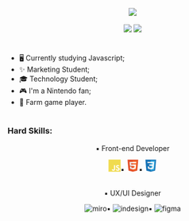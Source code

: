 
<!--Name-->
<p align="center"> 
    <img src="https://readme-typing-svg.herokuapp.com?font=poppins&size=24&color=8960F7&lines=I'm+a+Front-end+Developer;I'm+a+UX%2FUI+Designer"(https://git.io/typing-svg)>
 </p>
 <div align="center">
    
 <a href="https://www.linkedin.com/in/aliciarsz/"><img src="https://images2.imgbox.com/2a/ad/fGhzzfbe_o.png"/></a>
 <a href="https://www.figma.com/@allysr"><img src="https://images2.imgbox.com/e2/6f/oTExcKWi_o.png"/></a>
 </div>

 
<h1></h1>
 

<!--text-->

<div>
   
-  🖥 Currently studying Javascript;
-  ✨ Marketing Student;
-  🎓 Technology Student;
-  🎮 I'm a Nintendo fan;
-  🌱 Farm game player.

   
</div>


<h1></h1>
<!--Icons-->
<h3>Hard Skills: </h3>
<div align="center">
    <p align="center">▪ Front-end Developer</p>
    <img alt="Js" height="25"  src="https://raw.githubusercontent.com/devicons/devicon/master/icons/javascript/javascript-plain.svg">▪
    <img alt="HTML" height="25"  src="https://raw.githubusercontent.com/devicons/devicon/master/icons/html5/html5-original.svg">▪
    <img alt="CSS" height="25"  src="https://raw.githubusercontent.com/devicons/devicon/master/icons/css3/css3-original.svg"> 
</div>
<br>
<div align="center">
    <p align="center">▪ UX/UI Designer </p>
    <img alt="miro" height="25"  src="https://avatar-prod-us-east-2.webexcontent.com/Avtr~V1~d00e964b-8d2e-4cee-8b01-f82ba0327257/V1~ddd54ccfe97c245e3ee0981d213585598ff8dcc2926a85352dd0a1c539768ad4~b09a6adaf2744d959da9ad95455d6433?quarantineState=evaluating">▪
    <img alt="indesign" height="25"  src="https://pt.wizcase.com/wp-content/uploads/2020/12/IndESIGN-LOGO.png">▪
     <img alt="figma" height="25"  src="https://upload.wikimedia.org/wikipedia/commons/3/33/Figma-logo.svg">

</div>


     
         
   

     
     
     
  
